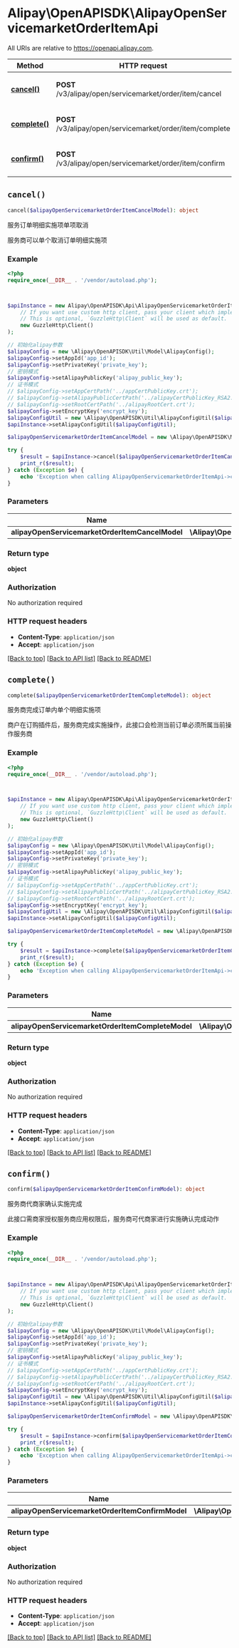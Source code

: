 # Alipay\OpenAPISDK\AlipayOpenServicemarketOrderItemApi

All URIs are relative to https://openapi.alipay.com.

Method | HTTP request | Description
------------- | ------------- | -------------
[**cancel()**](AlipayOpenServicemarketOrderItemApi.md#cancel) | **POST** /v3/alipay/open/servicemarket/order/item/cancel | 服务订单明细实施项单项取消
[**complete()**](AlipayOpenServicemarketOrderItemApi.md#complete) | **POST** /v3/alipay/open/servicemarket/order/item/complete | 服务商完成订单内单个明细实施项
[**confirm()**](AlipayOpenServicemarketOrderItemApi.md#confirm) | **POST** /v3/alipay/open/servicemarket/order/item/confirm | 服务商代商家确认实施完成


## `cancel()`

```php
cancel($alipayOpenServicemarketOrderItemCancelModel): object
```

服务订单明细实施项单项取消

服务商可以单个取消订单明细实施项

### Example

```php
<?php
require_once(__DIR__ . '/vendor/autoload.php');



$apiInstance = new Alipay\OpenAPISDK\Api\AlipayOpenServicemarketOrderItemApi(
    // If you want use custom http client, pass your client which implements `GuzzleHttp\ClientInterface`.
    // This is optional, `GuzzleHttp\Client` will be used as default.
    new GuzzleHttp\Client()
);

// 初始化alipay参数
$alipayConfig = new \Alipay\OpenAPISDK\Util\Model\AlipayConfig();
$alipayConfig->setAppId('app_id');
$alipayConfig->setPrivateKey('private_key');
// 密钥模式
$alipayConfig->setAlipayPublicKey('alipay_public_key');
// 证书模式
// $alipayConfig->setAppCertPath('../appCertPublicKey.crt');
// $alipayConfig->setAlipayPublicCertPath('../alipayCertPublicKey_RSA2.crt');
// $alipayConfig->setRootCertPath('../alipayRootCert.crt');
$alipayConfig->setEncryptKey('encrypt_key');
$alipayConfigUtil = new \Alipay\OpenAPISDK\Util\AlipayConfigUtil($alipayConfig);
$apiInstance->setAlipayConfigUtil($alipayConfigUtil);

$alipayOpenServicemarketOrderItemCancelModel = new \Alipay\OpenAPISDK\Model\AlipayOpenServicemarketOrderItemCancelModel(); // \Alipay\OpenAPISDK\Model\AlipayOpenServicemarketOrderItemCancelModel

try {
    $result = $apiInstance->cancel($alipayOpenServicemarketOrderItemCancelModel);
    print_r($result);
} catch (Exception $e) {
    echo 'Exception when calling AlipayOpenServicemarketOrderItemApi->cancel: ', $e->getMessage(), PHP_EOL;
}
```

### Parameters

Name | Type | Description  | Notes
------------- | ------------- | ------------- | -------------
 **alipayOpenServicemarketOrderItemCancelModel** | **\Alipay\OpenAPISDK\Model\AlipayOpenServicemarketOrderItemCancelModel**|  | [optional]

### Return type

**object**

### Authorization

No authorization required

### HTTP request headers

- **Content-Type**: `application/json`
- **Accept**: `application/json`

[[Back to top]](#) [[Back to API list]](../../README.md#api-endpoints)
[[Back to README]](../../README.md)

## `complete()`

```php
complete($alipayOpenServicemarketOrderItemCompleteModel): object
```

服务商完成订单内单个明细实施项

商户在订购插件后，服务商完成实施操作，此接口会检测当前订单必须所属当前操作服务商

### Example

```php
<?php
require_once(__DIR__ . '/vendor/autoload.php');



$apiInstance = new Alipay\OpenAPISDK\Api\AlipayOpenServicemarketOrderItemApi(
    // If you want use custom http client, pass your client which implements `GuzzleHttp\ClientInterface`.
    // This is optional, `GuzzleHttp\Client` will be used as default.
    new GuzzleHttp\Client()
);

// 初始化alipay参数
$alipayConfig = new \Alipay\OpenAPISDK\Util\Model\AlipayConfig();
$alipayConfig->setAppId('app_id');
$alipayConfig->setPrivateKey('private_key');
// 密钥模式
$alipayConfig->setAlipayPublicKey('alipay_public_key');
// 证书模式
// $alipayConfig->setAppCertPath('../appCertPublicKey.crt');
// $alipayConfig->setAlipayPublicCertPath('../alipayCertPublicKey_RSA2.crt');
// $alipayConfig->setRootCertPath('../alipayRootCert.crt');
$alipayConfig->setEncryptKey('encrypt_key');
$alipayConfigUtil = new \Alipay\OpenAPISDK\Util\AlipayConfigUtil($alipayConfig);
$apiInstance->setAlipayConfigUtil($alipayConfigUtil);

$alipayOpenServicemarketOrderItemCompleteModel = new \Alipay\OpenAPISDK\Model\AlipayOpenServicemarketOrderItemCompleteModel(); // \Alipay\OpenAPISDK\Model\AlipayOpenServicemarketOrderItemCompleteModel

try {
    $result = $apiInstance->complete($alipayOpenServicemarketOrderItemCompleteModel);
    print_r($result);
} catch (Exception $e) {
    echo 'Exception when calling AlipayOpenServicemarketOrderItemApi->complete: ', $e->getMessage(), PHP_EOL;
}
```

### Parameters

Name | Type | Description  | Notes
------------- | ------------- | ------------- | -------------
 **alipayOpenServicemarketOrderItemCompleteModel** | **\Alipay\OpenAPISDK\Model\AlipayOpenServicemarketOrderItemCompleteModel**|  | [optional]

### Return type

**object**

### Authorization

No authorization required

### HTTP request headers

- **Content-Type**: `application/json`
- **Accept**: `application/json`

[[Back to top]](#) [[Back to API list]](../../README.md#api-endpoints)
[[Back to README]](../../README.md)

## `confirm()`

```php
confirm($alipayOpenServicemarketOrderItemConfirmModel): object
```

服务商代商家确认实施完成

此接口需商家授权服务商应用权限后，服务商可代商家进行实施确认完成动作

### Example

```php
<?php
require_once(__DIR__ . '/vendor/autoload.php');



$apiInstance = new Alipay\OpenAPISDK\Api\AlipayOpenServicemarketOrderItemApi(
    // If you want use custom http client, pass your client which implements `GuzzleHttp\ClientInterface`.
    // This is optional, `GuzzleHttp\Client` will be used as default.
    new GuzzleHttp\Client()
);

// 初始化alipay参数
$alipayConfig = new \Alipay\OpenAPISDK\Util\Model\AlipayConfig();
$alipayConfig->setAppId('app_id');
$alipayConfig->setPrivateKey('private_key');
// 密钥模式
$alipayConfig->setAlipayPublicKey('alipay_public_key');
// 证书模式
// $alipayConfig->setAppCertPath('../appCertPublicKey.crt');
// $alipayConfig->setAlipayPublicCertPath('../alipayCertPublicKey_RSA2.crt');
// $alipayConfig->setRootCertPath('../alipayRootCert.crt');
$alipayConfig->setEncryptKey('encrypt_key');
$alipayConfigUtil = new \Alipay\OpenAPISDK\Util\AlipayConfigUtil($alipayConfig);
$apiInstance->setAlipayConfigUtil($alipayConfigUtil);

$alipayOpenServicemarketOrderItemConfirmModel = new \Alipay\OpenAPISDK\Model\AlipayOpenServicemarketOrderItemConfirmModel(); // \Alipay\OpenAPISDK\Model\AlipayOpenServicemarketOrderItemConfirmModel

try {
    $result = $apiInstance->confirm($alipayOpenServicemarketOrderItemConfirmModel);
    print_r($result);
} catch (Exception $e) {
    echo 'Exception when calling AlipayOpenServicemarketOrderItemApi->confirm: ', $e->getMessage(), PHP_EOL;
}
```

### Parameters

Name | Type | Description  | Notes
------------- | ------------- | ------------- | -------------
 **alipayOpenServicemarketOrderItemConfirmModel** | **\Alipay\OpenAPISDK\Model\AlipayOpenServicemarketOrderItemConfirmModel**|  | [optional]

### Return type

**object**

### Authorization

No authorization required

### HTTP request headers

- **Content-Type**: `application/json`
- **Accept**: `application/json`

[[Back to top]](#) [[Back to API list]](../../README.md#api-endpoints)
[[Back to README]](../../README.md)
